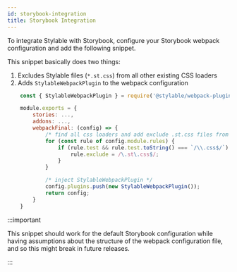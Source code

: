 ```yaml
---
id: storybook-integration
title: Storybook Integration
---
```


To integrate Stylable with Storybook, configure your Storybook webpack configuration and add the following snippet.

This snippet basically does two things:

1. Excludes Stylable files (`*.st.css`) from all other existing CSS loaders
2. Adds `StylableWebpackPlugin` to the webpack configuration

```js
    const { StylableWebpackPlugin } = require('@stylable/webpack-plugin');

    module.exports = {
        stories: ...,
        addons: ...,
        webpackFinal: (config) => {
            /* find all css loaders and add exclude .st.css files from them */
            for (const rule of config.module.rules) {
                if (rule.test && rule.test.toString() === `/\\.css$/`) {
                    rule.exclude = /\.st\.css$/;
                }
            }

            /* inject StylableWebpackPlugin */
            config.plugins.push(new StylableWebpackPlugin());
            return config;
        }
    }
```

:::important 

This snippet should work for the default Storybook configuration while having assumptions about the structure of the webpack configuration file, and so this might break in future releases.

:::

